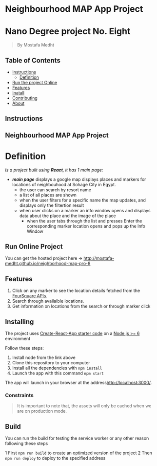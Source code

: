# Neighbourhood MAP App Project
# Nano Degree project No. Eight

> By Mostafa Medht


## Table of Contents

* [Instructions](#instructions)
    * [Definition](#Definition)
* [Run the project Online](#Run)
* [Features](#Features)
* [Inatall](#Run)
* [Contributing](#contributing)
* [About](#About)

## Instructions

##  Neighbourhood MAP App Project
# Definition
_Is a project built using **React**, it has 1 main page:_
* _**main page**_ displays a google map displays places and markers for locations
       of neighbouhood at Sohage City in Egypt.
  * the user can search by resort name
  * a list of all places are shown
  * when the user filters for a specific name the map updates, and displays only the filtertion result
  * when user clicks on a marker an info window opens and displays data about the
  place and the image of the place
    * when the user tabs through the list and presses Enter the corresponding marker location opens and pops up the Info Window

## Run Online Project

You can get the hosted project here -> http://mostafa-medht.github.io/neighborhood-map-pro-8

## Features

1. Click on any marker to see the location details fetched from the [FourSquare APIs](https://developer.foursquare.com/).
2. Search through availaible locations.
3. Get information on locations from the search or through marker click

## Installing

The project uses [Create-React-App starter code](https://github.com/mostafa-medht/neighborhood-map-pro-8/tree/master) on a [Node.js >= 6](https://nodejs.org/en/) environment

Follow these steps:

1. Install node from the link above
1. Clone this repository to your computer
1. Install all the dependencies with `npm install`
1. Launch the app with this command `npm start`

The app will launch in your browser at the address[http://localhost:3000/](http://localhost:3000/).

### Constraints

> It is important to note that, the assets will only be cached when we are on production mode.

## Build

You can run the build for testing the service worker or any other reason following these steps

1 First `npm run build` to create an optimized version of the project
2 Then `npm run deploy` to deploy to the specified address
